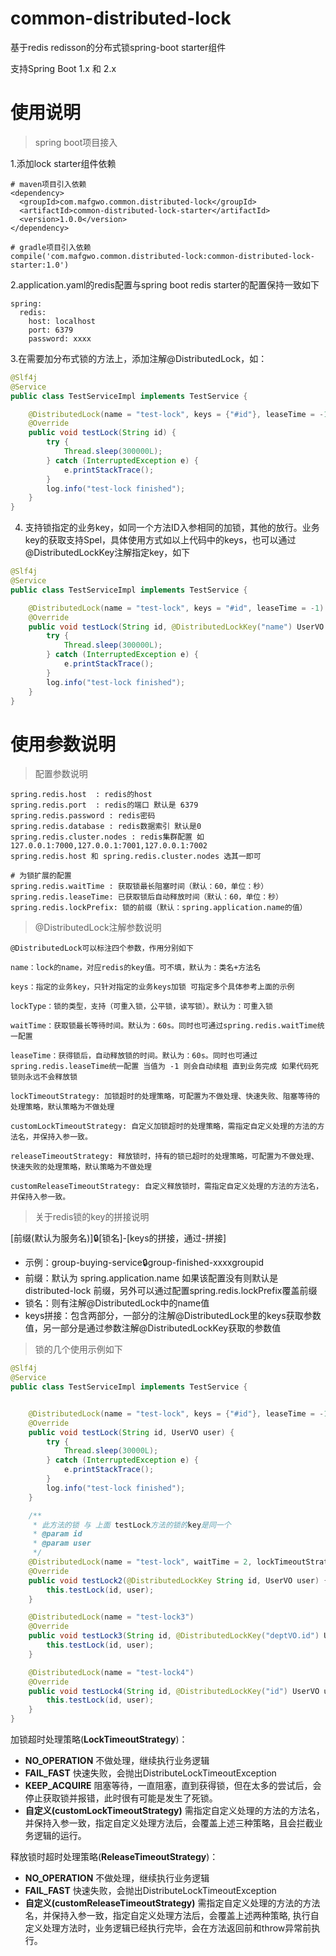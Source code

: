 # common-distributed-lock
基于redis redisson的分布式锁spring-boot starter组件

支持Spring Boot 1.x 和 2.x


# 使用说明

> spring boot项目接入


1.添加lock starter组件依赖
```
# maven项目引入依赖
<dependency>
  <groupId>com.mafgwo.common.distributed-lock</groupId>
  <artifactId>common-distributed-lock-starter</artifactId>
  <version>1.0.0</version>
</dependency>

# gradle项目引入依赖
compile('com.mafgwo.common.distributed-lock:common-distributed-lock-starter:1.0')
```

2.application.yaml的redis配置与spring boot redis starter的配置保持一致如下
```$yaml
spring:
  redis:
    host: localhost
    port: 6379
    password: xxxx
```


3.在需要加分布式锁的方法上，添加注解@DistributedLock，如：
```java
@Slf4j
@Service
public class TestServiceImpl implements TestService {

    @DistributedLock(name = "test-lock", keys = {"#id"}, leaseTime = -1)
    @Override
    public void testLock(String id) {
        try {
            Thread.sleep(300000L);
        } catch (InterruptedException e) {
            e.printStackTrace();
        }
        log.info("test-lock finished");
    }
}

```

4. 支持锁指定的业务key，如同一个方法ID入参相同的加锁，其他的放行。业务key的获取支持Spel，具体使用方式如以上代码中的keys，也可以通过@DistributedLockKey注解指定key，如下
```java
@Slf4j
@Service
public class TestServiceImpl implements TestService {

    @DistributedLock(name = "test-lock", keys = "#id", leaseTime = -1)
    @Override
    public void testLock(String id, @DistributedLockKey("name") UserVO user) {
        try {
            Thread.sleep(300000L);
        } catch (InterruptedException e) {
            e.printStackTrace();
        }
        log.info("test-lock finished");
    }
}
```

# 使用参数说明

> 配置参数说明

```properties
spring.redis.host  : redis的host
spring.redis.port  : redis的端口 默认是 6379
spring.redis.password : redis密码
spring.redis.database : redis数据索引 默认是0
spring.redis.cluster.nodes : redis集群配置 如 127.0.0.1:7000,127.0.0.1:7001,127.0.0.1:7002
spring.redis.host 和 spring.redis.cluster.nodes 选其一即可

# 为锁扩展的配置
spring.redis.waitTime : 获取锁最长阻塞时间（默认：60，单位：秒）
spring.redis.leaseTime: 已获取锁后自动释放时间（默认：60，单位：秒）
spring.redis.lockPrefix: 锁的前缀（默认：spring.application.name的值）

```
> @DistributedLock注解参数说明
```
@DistributedLock可以标注四个参数，作用分别如下

name：lock的name，对应redis的key值。可不填，默认为：类名+方法名

keys：指定的业务key，只针对指定的业务keys加锁 可指定多个具体参考上面的示例

lockType：锁的类型，支持（可重入锁，公平锁，读写锁）。默认为：可重入锁

waitTime：获取锁最长等待时间。默认为：60s。同时也可通过spring.redis.waitTime统一配置

leaseTime：获得锁后，自动释放锁的时间。默认为：60s。同时也可通过spring.redis.leaseTime统一配置 当值为 -1 则会自动续租 直到业务完成 如果代码死锁则永远不会释放锁

lockTimeoutStrategy: 加锁超时的处理策略，可配置为不做处理、快速失败、阻塞等待的处理策略，默认策略为不做处理

customLockTimeoutStrategy: 自定义加锁超时的处理策略，需指定自定义处理的方法的方法名，并保持入参一致。

releaseTimeoutStrategy: 释放锁时，持有的锁已超时的处理策略，可配置为不做处理、快速失败的处理策略，默认策略为不做处理

customReleaseTimeoutStrategy: 自定义释放锁时，需指定自定义处理的方法的方法名，并保持入参一致。
```

> 关于redis锁的key的拼接说明

\[前缀(默认为服务名)]:lock:[锁名]-[keys的拼接，通过-拼接]

- 示例：group-buying-service:lock:group-finished-xxxxgroupid
- 前缀：默认为  spring.application.name 如果该配置没有则默认是 distributed-lock 前缀，另外可以通过配置spring.redis.lockPrefix覆盖前缀
- 锁名：则有注解@DistributedLock中的name值
- keys拼接：包含两部分，一部分的注解@DistributedLock里的keys获取参数值，另一部分是通过参数注解@DistributedLockKey获取的参数值


> 锁的几个使用示例如下
```java
@Slf4j
@Service
public class TestServiceImpl implements TestService {


    @DistributedLock(name = "test-lock", keys = {"#id"}, leaseTime = -1)
    @Override
    public void testLock(String id, UserVO user) {
        try {
            Thread.sleep(30000L);
        } catch (InterruptedException e) {
            e.printStackTrace();
        }
        log.info("test-lock finished");
    }

    /**
     * 此方法的锁 与 上面 testLock方法的锁的key是同一个
     * @param id
     * @param user
     */
    @DistributedLock(name = "test-lock", waitTime = 2, lockTimeoutStrategy = LockTimeoutStrategy.FAIL_FAST)
    @Override
    public void testLock2(@DistributedLockKey String id, UserVO user) {
        this.testLock(id, user);
    }

    @DistributedLock(name = "test-lock3")
    @Override
    public void testLock3(String id, @DistributedLockKey("deptVO.id") UserVO user) {
        this.testLock(id, user);
    }

    @DistributedLock(name = "test-lock4")
    @Override
    public void testLock4(String id, @DistributedLockKey("id") UserVO user) {
        this.testLock(id, user);
    }
}

```

加锁超时处理策略(**LockTimeoutStrategy**)：
- **NO_OPERATION** 不做处理，继续执行业务逻辑
- **FAIL_FAST** 快速失败，会抛出DistributeLockTimeoutException
- **KEEP_ACQUIRE** 阻塞等待，一直阻塞，直到获得锁，但在太多的尝试后，会停止获取锁并报错，此时很有可能是发生了死锁。
- **自定义(customLockTimeoutStrategy)** 需指定自定义处理的方法的方法名，并保持入参一致，指定自定义处理方法后，会覆盖上述三种策略，且会拦截业务逻辑的运行。

释放锁时超时处理策略(**ReleaseTimeoutStrategy**)：
- **NO_OPERATION** 不做处理，继续执行业务逻辑
- **FAIL_FAST** 快速失败，会抛出DistributeLockTimeoutException
- **自定义(customReleaseTimeoutStrategy)** 需指定自定义处理的方法的方法名，并保持入参一致，指定自定义处理方法后，会覆盖上述两种策略, 执行自定义处理方法时，业务逻辑已经执行完毕，会在方法返回前和throw异常前执行。


